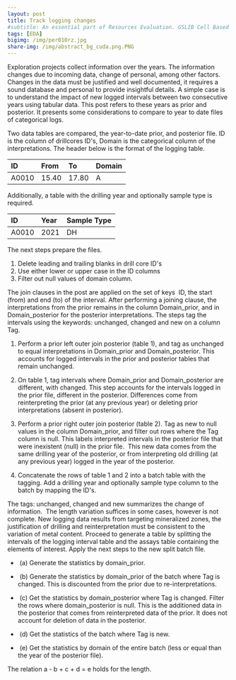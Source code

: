 ```yaml
---
layout: post
title: Track logging changes
#subtitle: An essential part of Resources Evaluation. GSLIB Cell Based Method.
tags: [EDA]
bigimg: /img/per010rz.jpg
share-img: /img/abstract_bg_cuda.png.PNG
---
```


Exploration projects collect information over the years. The information changes due to incoming data, change of personal, among other factors. Changes in the data must be justified and well documented, it requires a sound database and personal to provide insightful details. A simple case is to understand the impact of new logged intervals between two consecutive years using tabular data. This post refers to these years as prior and posterior. It presents some considerations to compare to year to date files of categorical logs.

Two data tables are compared, the year-to-date prior, and posterior file.  ID is the column of drillcores ID's, Domain is the categorical column of the interpretations. The header below is the format of the logging table. 

| ID | From | To | Domain |
| :--- | :---- | :--- | :--- |
| A0010 | 15.40 | 17.80 | A |

Additionally, a table with the  drilling year and optionally sample type is required.

| ID | Year | Sample Type |
| :--- |:--- | :--- |
| A0010 | 2021 | DH |

The next steps prepare the files.

1. Delete leading and trailing blanks in drill core ID's
2. Use either lower or upper case in the ID columns
3. Filter out null values of domain column.

The join clauses in the post are applied on the set of keys  ID, the start (from) and end (to) of the interval. After performing a joining clause, the interpretations from the prior remains in the column Domain_prior, and in Domain_posterior for the posterior interpretations. The steps tag the intervals using the keywords: unchanged, changed and new on a column Tag.

1. Perform a prior left outer join posterior (table 1), and tag as unchanged to equal interpretations in Domain_prior and Domain_posterior. This accounts for logged intervals in the prior and posterior tables that remain unchanged.

2. On table 1, tag intervals where Domain_prior and Domain_posterior are different, with changed. This step accounts for the intervals logged in the prior file, different in the posterior. Differences come from reinterpreting the prior (at any previous year) or deleting prior interpretations (absent in posterior).

3. Perform a prior right outer join posterior (table 2). Tag as new to null values in the column Domain_prior, and filter out rows where the Tag column is null. This labels interpreted intervals in the posterior file that were inexistent (null) in the prior file.  This new data comes from the same drilling year of the posterior, or from interpreting old drilling (at any previous year) logged in the year of the posterior.

4. Concatenate the rows of table 1 and 2 into a batch table with the tagging. Add a drilling year and optionally sample type column to the batch by mapping the ID's.

The tags: unchanged, changed and new summarizes the change of information.  The length variation suffices in some cases, however is not complete. New logging data results from targeting mineralized zones, the justification of drilling and reinterpretation must be consistent to the variation of metal content. Proceed to generate a table by splitting the intervals of the logging interval table and the assays table containing the elements of interest. Apply the next steps to the new split batch file.

-  (a) Generate the statistics by domain_prior.

-  (b) Generate the statistics by domain_prior of the batch where Tag is changed. This is discounted from the prior due to re-interpretations.

-  (c) Get the statistics by domain_posterior where Tag is changed. Filter the rows where domain_posterior is null. This is the additioned data in the posterior that comes from reinterpreted data of the prior. It does not account for deletion of data in the posterior.

-  (d) Get the statistics of the batch where Tag is new.

-  (e) Get the statistics by domain of the entire batch (less or equal than the year of the posterior file).

The relation a - b + c + d = e holds for the length.